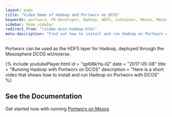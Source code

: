 ```yaml
---
layout: page
title: "Video Demo of Hadoop and Portworx on DCOS"
keywords: portworx, PX-Developer, Hadoop, HDFS, container, Mesos, Mesosphere, Marathon, storage, DCOS
sidebar: home_sidebar
redirect_from: "/video-dcos-hadoop.html"
meta-description: "Find out how to install and run Hadoop on Portworx with DCOS. Use Portworx as the HDFS layer for Hadoop, deployed through the Mesosphere DCOS."
---
```


Portworx can be used as the HDFS layer for Hadoop, deployed through the Mesosphere DCOS wUniverse.

{%
    include youtubePlayer.html
    id = "qp6i8kYq-iQ"
    date = "2017-05-08"
    title = "Running Hadoop with Portworx on DCOS"
    description = "Here is a short video that shows how to install and run Hadoop on Portworx with DCOS"
%}


## See the Documentation
Get started now with running [Portworx on Mesos](/scheduler/mesosphere-dcos/install.html)
